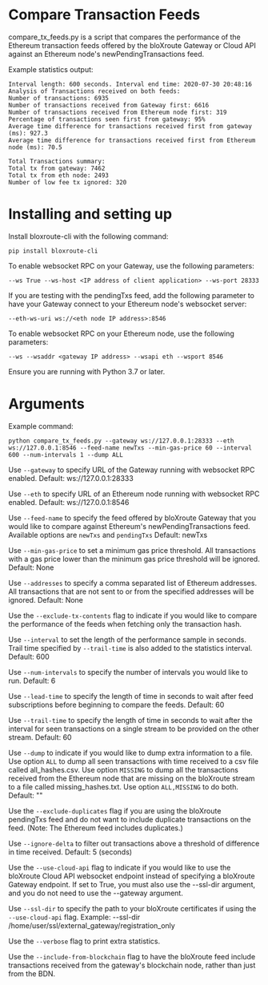 # Compare Transaction Feeds

compare_tx_feeds.py is a script that compares the performance of the Ethereum transaction feeds 
offered by the bloXroute Gateway or Cloud API against an Ethereum node's newPendingTransactions feed.

Example statistics output:
````
Interval length: 600 seconds. Interval end time: 2020-07-30 20:48:16
Analysis of Transactions received on both feeds:
Number of transactions: 6935
Number of transactions received from Gateway first: 6616
Number of transactions received from Ethereum node first: 319
Percentage of transactions seen first from gateway: 95%
Average time difference for transactions received first from gateway (ms): 927.3
Average time difference for transactions received first from Ethereum node (ms): 70.5

Total Transactions summary:
Total tx from gateway: 7462
Total tx from eth node: 2493
Number of low fee tx ignored: 320
````

# Installing and setting up

Install bloxroute-cli with the following command:
````
pip install bloxroute-cli
````

To enable websocket RPC on your Gateway, use the following parameters:
```
--ws True --ws-host <IP address of client application> --ws-port 28333
```

If you are testing with the pendingTxs feed, add the following parameter to have your Gateway connect to your Ethereum 
node's websocket server:
```
--eth-ws-uri ws://<eth node IP address>:8546
```

To enable websocket RPC on your Ethereum node, use the following parameters:
```
--ws --wsaddr <gateway IP address> --wsapi eth --wsport 8546 
```

Ensure you are running with Python 3.7 or later. 

# Arguments

Example command:

```
python compare_tx_feeds.py --gateway ws://127.0.0.1:28333 --eth ws://127.0.0.1:8546 --feed-name newTxs --min-gas-price 60 --interval 600 --num-intervals 1 --dump ALL
```

Use `--gateway` to specify URL of the Gateway running with websocket RPC enabled. 
Default: ws://127.0.0.1:28333

Use `--eth` to specify URL of an Ethereum node running with websocket RPC enabled. 
Default: ws://127.0.0.1:8546

Use `--feed-name` to specify the feed offered by bloXroute Gateway that you would like to compare against Ethereum's 
newPendingTransactions feed. Available options are `newTxs` and `pendingTxs`
Default: newTxs

Use `--min-gas-price` to set a minimum gas price threshold. All transactions with a gas price lower than the 
minimum gas price threshold will be ignored.
Default: None

Use `--addresses` to specify a comma separated list of Ethereum addresses. All transactions that are not sent to or 
from the specified addresses will be ignored.
Default: None

Use the `--exclude-tx-contents` flag to indicate if you would like to compare the performance of the feeds when fetching 
only the transaction hash.

Use `--interval` to set the length of the performance sample in seconds. Trail time specified by `--trail-time` is also 
added to the statistics interval.
Default: 600

Use `--num-intervals` to specify the number of intervals you would like to run.
Default: 6

Use `--lead-time` to specify the length of time in seconds to wait after feed subscriptions before beginning to compare
the feeds. 
Default: 60

Use `--trail-time` to specify the length of time in seconds to wait after the interval for seen transactions on a single 
stream to be provided on the other stream.
Default: 60

Use `--dump` to indicate if you would like to dump extra information to a file. Use option `ALL` to dump all seen 
transactions with time received to a csv file called all_hashes.csv. Use option `MISSING` to dump all the transactions 
received from the Ethereum node that are missing on the bloXroute stream to a file called missing_hashes.txt. Use option `ALL,MISSING` to do both.
Default: ""

Use the `--exclude-duplicates` flag if you are using the bloXroute pendingTxs feed and do not want to include duplicate
transactions on the feed. (Note: The Ethereum feed includes duplicates.)

Use `--ignore-delta` to filter out transactions above a threshold of difference in time received.
Default: 5 (seconds)

Use the `--use-cloud-api` flag to indicate if you would like to use the bloXroute Cloud API websocket endpoint instead of 
specifying a bloXroute Gateway endpoint. If set to True, you must also use the --ssl-dir argument, and you do not
need to use the --gateway argument.

Use `--ssl-dir` to specify the path to your bloXroute certificates if using the `--use-cloud-api` flag. 
Example: --ssl-dir /home/user/ssl/external_gateway/registration_only

Use the `--verbose` flag to print extra statistics.

Use the `--include-from-blockchain` flag to have the bloXroute feed include transactions received from the gateway's 
blockchain node, rather than just from the BDN.
